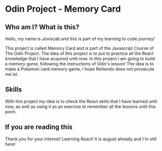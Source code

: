 # Odin Project - Memory Card

## Who am I? What is this?

Hello, my name is Joviscab and this is part of my learning to code journey!

This project is called Memory Card and is part of the Javascript Course of The Odin Project. The idea of this project is to put to practice all the React knowledge that I have acquired until now. In this project I am going to build a memory game, following the instructions of Odin's lesson! The idea is to make a Pokemon card memory game, I hope Nintendo does not prosecute me lol.

## Skills

With this project my idea is to check the React skills that I have learned until now, as well as using it as an exercise to remember all the lessons until this point.

## If you are reading this

Thank you for your interest! Learning React! It is august already and I'm still here!
